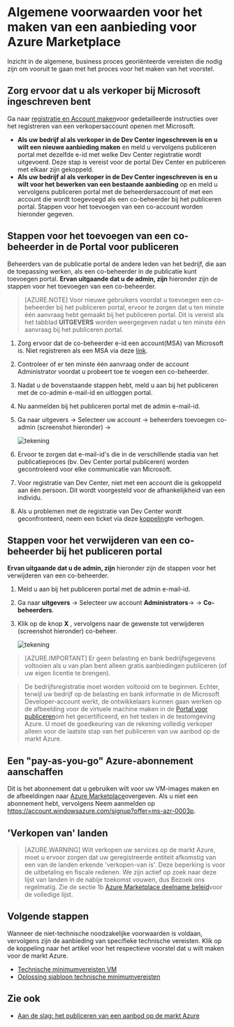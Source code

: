 <properties
   pageTitle="Niet-technische vereisten voor het maken van een voorstel voor de markt Azure | Microsoft Azure"
   description="Inzicht in de vereisten voor het maken en implementeren van een aanbod op de markt Azure voor anderen om te kopen."
   services="marketplace-publishing"
   documentationCenter=""
   authors="HannibalSII"
   manager="hascipio"
   editor=""/>

<tags
  ms.service="marketplace"
  ms.devlang="na"
  ms.topic="article"
  ms.tgt_pltfrm="Azure"
  ms.workload="na"
  ms.date="08/18/2016"
  ms.author="hascipio"/>

# <a name="general-prerequisites-for-creating-an-offer-for-the-azure-marketplace"></a>Algemene voorwaarden voor het maken van een aanbieding voor Azure Marketplace
Inzicht in de algemene, business proces georiënteerde vereisten die nodig zijn om vooruit te gaan met het proces voor het maken van het voorstel.

## <a name="ensure-that-you-are-registered-as-a-seller-with-microsoft"></a>Zorg ervoor dat u als verkoper bij Microsoft ingeschreven bent
Ga naar [registratie en Account maken](marketplace-publishing-accounts-creation-registration.md)voor gedetailleerde instructies over het registreren van een verkopersaccount openen met Microsoft.

- **Als uw bedrijf al als verkoper in de Dev Center ingeschreven is en u wilt een nieuwe aanbieding maken** en meld u vervolgens publiceren portal met dezelfde e-id met welke Dev Center registratie wordt uitgevoerd. Deze stap is vereist voor de portal Dev Center en publiceren met elkaar zijn gekoppeld.
- **Als uw bedrijf al als verkoper in de Dev Center ingeschreven is en u wilt voor het bewerken van een bestaande aanbieding** op en meld u vervolgens publiceren portal met de beheerdersaccount of met een account die wordt toegevoegd als een co-beheerder bij het publiceren portal. Stappen voor het toevoegen van een co-account worden hieronder gegeven.

## <a name="steps-to-add-a-co-admin-in-the-publishing-portal"></a>Stappen voor het toevoegen van een co-beheerder in de Portal voor publiceren
Beheerders van de publicatie portal de andere leden van het bedrijf, die aan de toepassing werken, als een co-beheerder in de publicatie kunt toevoegen portal. **Ervan uitgaande dat u de admin, zijn** hieronder zijn de stappen voor het toevoegen van een co-beheerder.

>[AZURE.NOTE] Voor nieuwe gebruikers voordat u toevoegen een co-beheerder bij het publiceren portal, ervoor te zorgen dat u ten minste één aanvraag hebt gemaakt bij het publiceren portal. Dit is vereist als het tabblad **UITGEVERS** worden weergegeven nadat u ten minste één aanvraag bij het publiceren portal.

1. Zorg ervoor dat de co-beheerder e-id een account(MSA) van Microsoft is. Niet registreren als een MSA via deze [link](https://signup.live.com/signup?uaid=0089f09ccae94043a0f07c2aaf928831&lic=1).
2. Controleer of er ten minste één aanvraag onder de account Administrator voordat u probeert toe te voegen een co-beheerder.
3. Nadat u de bovenstaande stappen hebt, meld u aan bij het publiceren met de co-admin e-mail-id en uitloggen portal.
4. Nu aanmelden bij het publiceren portal met de admin e-mail-id.
5. Ga naar uitgevers -> Selecteer uw account -> beheerders toevoegen co-admin (screenshot hieronder) ->

    ![tekening](media/marketplace-publishing-pre-requisites/imgAddAdmin_05.png)

6. Ervoor te zorgen dat e-mail-id's die in de verschillende stadia van het publicatieproces (bv. Dev Center portal publiceren) worden gecontroleerd voor elke communicatie van Microsoft.
7. Voor registratie van Dev Center, niet met een account die is gekoppeld aan één persoon. Dit wordt voorgesteld voor de afhankelijkheid van een individu.
8. Als u problemen met de registratie van Dev Center wordt geconfronteerd, neem een ticket via deze [koppeling](https://developer.microsoft.com/en-us/windows/support)te verhogen.

## <a name="steps-to-delete-a-co-admin-in-the-publishing-portal"></a>Stappen voor het verwijderen van een co-beheerder bij het publiceren portal
**Ervan uitgaande dat u de admin, zijn** hieronder zijn de stappen voor het verwijderen van een co-beheerder.

1. Meld u aan bij het publiceren portal met de admin e-mail-id.
2. Ga naar **uitgevers** -> Selecteer uw account **Administrators**-> -> **Co-beheerders**.
3. Klik op de knop **X** , vervolgens naar de gewenste tot verwijderen (screenshot hieronder) co-beheer.

    ![tekening](media/marketplace-publishing-pre-requisites/imgDeleteAdmin_03.png)

> [AZURE.IMPORTANT] Er geen belasting en bank bedrijfsgegevens voltooien als u van plan bent alleen gratis aanbiedingen publiceren (of uw eigen licentie te brengen).

> De bedrijfsregistratie moet worden voltooid om te beginnen. Echter, terwijl uw bedrijf op de belasting en bank informatie in de Microsoft Developer-account werkt, de ontwikkelaars kunnen gaan werken op de afbeelding voor de virtuele machine maken in de [Portal voor publiceren](https://publish.windowsazure.com)om het gecertificeerd, en het testen in de testomgeving Azure. U moet de goedkeuring van de rekening volledig verkoper alleen voor de laatste stap van het publiceren van uw aanbod op de markt Azure.

## <a name="acquire-an-azure-pay-as-you-go-subscription"></a>Een "pay-as-you-go" Azure-abonnement aanschaffen
Dit is het abonnement dat u gebruiken wilt voor uw VM-images maken en de afbeeldingen naar [Azure Marketplace](https://azure.microsoft.com/marketplace/)overgeven. Als u niet een abonnement hebt, vervolgens Neem aanmelden op https://account.windowsazure.com/signup?offer=ms-azr-0003p.

## <a name="sell-from-countries"></a>'Verkopen van' landen
> [AZURE.WARNING]
Wilt verkopen uw services op de markt Azure, moet u ervoor zorgen dat uw geregistreerde entiteit afkomstig van een van de landen erkende 'verkopen-van is'. Deze beperking is voor de uitbetaling en fiscale redenen. We zijn actief op zoek naar deze lijst van landen in de nabije toekomst vouwen, dus Bezoek ons regelmatig. Zie de sectie 1b [Azure Marketplace deelname beleid](http://go.microsoft.com/fwlink/?LinkID=526833)voor de volledige lijst.

## <a name="next-steps"></a>Volgende stappen
Wanneer de niet-technische noodzakelijke voorwaarden is voldaan, vervolgens zijn de aanbieding van specifieke technische vereisten. Klik op de koppeling naar het artikel voor het respectieve voorstel dat u wilt maken voor de markt Azure.

- [Technische minimumvereisten VM](marketplace-publishing-vm-image-creation-prerequisites.md)
- [Oplossing sjabloon technische minimumvereisten](marketplace-publishing-solution-template-creation-prerequisites.md)

## <a name="see-also"></a>Zie ook
- [Aan de slag: het publiceren van een aanbod op de markt Azure](marketplace-publishing-getting-started.md)
